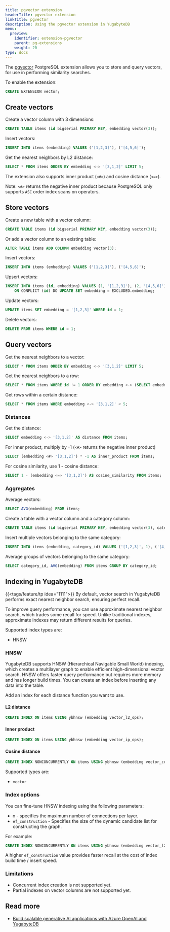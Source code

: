 ```yaml
---
title: pgvector extension
headerTitle: pgvector extension
linkTitle: pgvector
description: Using the pgvector extension in YugabyteDB
menu:
  preview:
    identifier: extension-pgvector
    parent: pg-extensions
    weight: 20
type: docs
---
```


The [pgvector](https://github.com/pgvector/pgvector) PostgreSQL extension allows you to store and query vectors, for use in performing similarity searches.

To enable the extension:

```sql
CREATE EXTENSION vector;
```

## Create vectors

Create a vector column with 3 dimensions:

```sql
CREATE TABLE items (id bigserial PRIMARY KEY, embedding vector(3));
```

Insert vectors:

```sql
INSERT INTO items (embedding) VALUES ('[1,2,3]'), ('[4,5,6]');
```

Get the nearest neighbors by L2 distance:

```sql
SELECT * FROM items ORDER BY embedding <-> '[3,1,2]' LIMIT 5;
```

The extension also supports inner product (`<#>`) and cosine distance (`<=>`).

Note: `<#>` returns the negative inner product because PostgreSQL only supports `ASC` order index scans on operators.

## Store vectors

Create a new table with a vector column:

```sql
CREATE TABLE items (id bigserial PRIMARY KEY, embedding vector(3));
```

Or add a vector column to an existing table:

```sql
ALTER TABLE items ADD COLUMN embedding vector(3);
```

Insert vectors:

```sql
INSERT INTO items (embedding) VALUES ('[1,2,3]'), ('[4,5,6]');
```

Upsert vectors:

```sql
INSERT INTO items (id, embedding) VALUES (1, '[1,2,3]'), (2, '[4,5,6]')
    ON CONFLICT (id) DO UPDATE SET embedding = EXCLUDED.embedding;
```

Update vectors:

```sql
UPDATE items SET embedding = '[1,2,3]' WHERE id = 1;
```

Delete vectors:

```sql
DELETE FROM items WHERE id = 1;
```

## Query vectors

Get the nearest neighbors to a vector:

```sql
SELECT * FROM items ORDER BY embedding <-> '[3,1,2]' LIMIT 5;
```

Get the nearest neighbors to a row:

```sql
SELECT * FROM items WHERE id != 1 ORDER BY embedding <-> (SELECT embedding FROM items WHERE id = 1) LIMIT 5;
```

Get rows within a certain distance:

```sql
SELECT * FROM items WHERE embedding <-> '[3,1,2]' < 5;
```

<!--Note: Combine with `ORDER BY` and `LIMIT` to use an index.-->

### Distances

Get the distance:

```sql
SELECT embedding <-> '[3,1,2]' AS distance FROM items;
```

For inner product, multiply by -1 (`<#>` returns the negative inner product)

```sql
SELECT (embedding <#> '[3,1,2]') * -1 AS inner_product FROM items;
```

For cosine similarity, use 1 - cosine distance:

```sql
SELECT 1 - (embedding <=> '[3,1,2]') AS cosine_similarity FROM items;
```

### Aggregates

Average vectors:

```sql
SELECT AVG(embedding) FROM items;
```

Create a table with a vector column and a category column:

```sql
CREATE TABLE items (id bigserial PRIMARY KEY, embedding vector(3), category_id int);
```

Insert multiple vectors belonging to the same category:

```sql
INSERT INTO items (embedding, category_id) VALUES ('[1,2,3]', 1), ('[4,5,6]', 2), ('[3,4,5]', 1), ('[2,3,4]', 2);
```

Average groups of vectors belonging to the same category:

```sql
SELECT category_id, AVG(embedding) FROM items GROUP BY category_id;
```

## Indexing in YugabyteDB

{{<tags/feature/tp idea="1111">}} By default, vector search in YugabyteDB performs exact nearest neighbor search, ensuring perfect recall.

To improve query performance, you can use approximate nearest neighbor search, which trades some recall for speed. Unlike traditional indexes, approximate indexes may return different results for queries.

Supported index types are:

* HNSW

### HNSW

YugabyteDB supports HNSW (Hierarchical Navigable Small World) indexing, which creates a multilayer graph to enable efficient high-dimensional vector search. HNSW offers faster query performance but requires more memory and has longer build times. You can create an index before inserting any data into the table.

Add an index for each distance function you want to use.

#### L2 distance

```sql
CREATE INDEX ON items USING ybhnsw (embedding vector_l2_ops);
```

#### Inner product

```sql
CREATE INDEX ON items USING ybhnsw (embedding vector_ip_ops);
```

#### Cosine distance

```sql
CREATE INDEX NONCONCURRENTLY ON items USING ybhnsw (embedding vector_cosine_ops);
```

Supported types are:

* `vector`

### Index options

You can fine-tune HNSW indexing using the following parameters:

* `m` - specifies the maximum number of connections per layer.
* `ef_construction` - Specifies the size of the dynamic candidate list for constructing the graph.

For example:

```sql
CREATE INDEX NONCONCURRENTLY ON items USING ybhnsw (embedding vector_l2_ops) WITH (m = 16, ef_construction = 128);
```

A higher `ef_construction` value provides faster recall at the cost of index build time / insert speed.

### Limitations

- Concurrent index creation is not supported yet.
- Partial indexes on vector columns are not supported yet.

## Read more

- [Build scalable generative AI applications with Azure OpenAI and YugabyteDB](/preview/tutorials/azure/azure-openai/)
